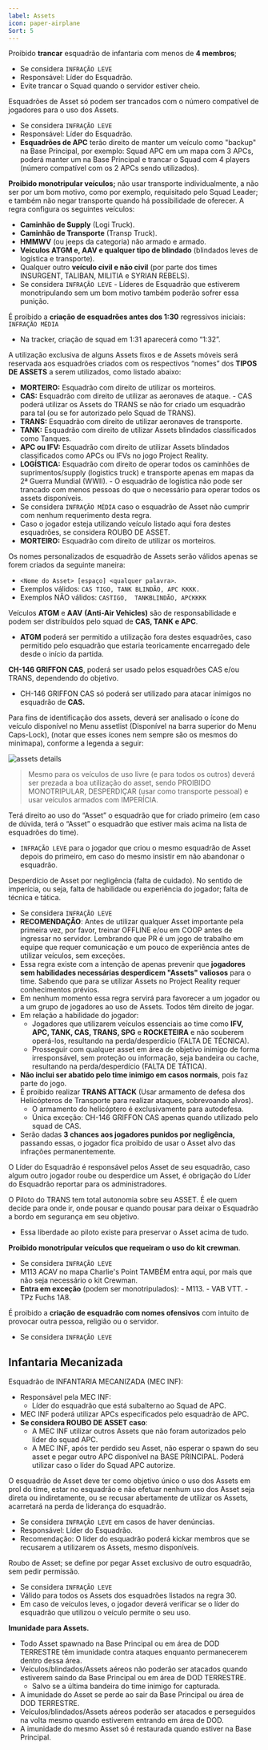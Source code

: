 ```yaml
---
label: Assets
icon: paper-airplane
Sort: 5
---
```



Proibido **trancar** esquadrão de infantaria com menos de **4 membros**;
- Se considera ``INFRAÇÃO LEVE``
- Responsável: Líder do Esquadrão.
- Evite trancar o Squad quando o servidor estiver cheio.

Esquadrões de Asset só podem ser trancados com o número compatível de jogadores para o uso dos Assets.
- Se considera ``INFRAÇÃO LEVE``
- Responsável: Líder do Esquadrão.
- **Esquadrões de APC** terão direito de manter um veículo como "backup" na Base Principal, por exemplo: Squad APC em um mapa com 3 APCs, poderá manter um na Base Principal e trancar o Squad com 4 players (número compatível com os 2 APCs sendo utilizados).

**Proibido monotripular veículos;** não usar transporte individualmente, a não ser por um bom motivo, como por exemplo, requisitado pelo Squad Leader; e também não negar transporte quando há possibilidade de oferecer. A regra configura os seguintes veículos:
- **Caminhão de Supply** (Logi Truck).
- **Caminhão de Transporte** (Transp Truck).
- **HMMWV** (ou jeeps da categoria) não armado e armado.
- **Veículos ATGM e, AAV e qualquer tipo de blindado** (blindados leves de logística e transporte).
- Qualquer outro **veículo civil e não civil** (por parte dos times INSURGENT, TALIBAN, MILITIA e SYRIAN REBELS).
- Se considera ``INFRAÇÃO LEVE``
        - Líderes de Esquadrão que estiverem monotripulando sem um bom motivo também poderão sofrer essa punição.

É proibido a **criação de esquadrões antes dos 1:30** regressivos iniciais: ``INFRAÇÃO MÉDIA``
- Na tracker, criação de squad em 1:31 aparecerá como “1:32”.

A utilização exclusiva de alguns Assets fixos e de Assets móveis será reservada aos esquadrões criados com os respectivos “nomes” dos **TIPOS DE ASSETS** a serem utilizados, como listado abaixo:
- **MORTEIRO:** Esquadrão com direito de utilizar os morteiros.
- **CAS:** Esquadrão com direito de utilizar as aeronaves de ataque.
        - CAS poderá utilizar os Assets do TRANS se não for criado um esquadrão para tal (ou se for autorizado pelo Squad de TRANS).
- **TRANS:** Esquadrão com direito de utilizar aeronaves de transporte.
- **TANK:** Esquadrão com direito de utilizar Assets blindados classificados como Tanques.
- **APC ou IFV:** Esquadrão com direito de utilizar Assets blindados classificados como APCs ou IFVs no jogo Project Reality.
- **LOGÍSTICA:** Esquadrão com direito de operar todos os caminhões de suprimentos/supply (logistics truck) e transporte apenas em mapas da 2ª Guerra Mundial (WWII).
        - O esquadrão de logística não pode ser trancado com menos pessoas do que o necessário para operar todos os assets disponíveis.
- Se considera ``INFRAÇÃO MÉDIA`` caso o esquadrão de Asset não cumprir com nenhum requerimento desta regra.
- Caso o jogador esteja utilizando veículo listado aqui fora destes esquadrões, se considera ROUBO DE ASSET.
- **MORTEIRO:** Esquadrão com direito de utilizar os morteiros.

Os nomes personalizados de esquadrão de Assets serão válidos apenas se forem criados da seguinte maneira:
- `<Nome do Asset> [espaço] <qualquer palavra>`.
- Exemplos válidos: `CAS TIGO, TANK BLINDÃO, APC KKKK.`
- Exemplos NÃO válidos: `CASTIGO,  TANKBLINDÃO, APCKKKK`

Veículos **ATGM** e **AAV** **(Anti-Air Vehicles)** são de responsabilidade e podem ser distribuídos pelo squad de **CAS, TANK e APC**.
- **ATGM** poderá ser permitido a utilização fora destes esquadrões, caso permitido pelo esquadrão que estaria teoricamente encarregado dele desde o início da partida.

**CH-146 GRIFFON CAS**, poderá ser usado pelos esquadrões CAS e/ou TRANS, dependendo do objetivo.
- CH-146 GRIFFON CAS só poderá ser utilizado para atacar inimigos no esquadrão de **CAS.**

Para fins de identificação dos assets, deverá ser analisado o ícone do veículo disponível no Menu assetlist (Disponível na barra superior do Menu Caps-Lock), (notar que esses ícones nem sempre são os mesmos do minimapa), conforme a legenda a seguir:

![assets details](https://www.divsul.org/images/divsul-riles-assets-1.png)
> Mesmo para os veículos de uso livre (e para todos os outros) deverá ser prezada a boa utilização do asset, sendo PROIBIDO MONOTRIPULAR, DESPERDIÇAR (usar como transporte pessoal) e usar veículos armados com IMPERÍCIA.


Terá direito ao uso do “Asset” o esquadrão que for criado primeiro (em caso de dúvida, terá o “Asset” o esquadrão que estiver mais acima na lista de esquadrões do time).
- ``INFRAÇÃO LEVE`` para o jogador que criou o mesmo esquadrão de Asset depois do primeiro, em caso do mesmo insistir em não abandonar o esquadrão.

Desperdício de Asset por negligência (falta de cuidado). No sentido de imperícia, ou seja, falta de habilidade ou experiência do jogador; falta de técnica e tática.
- Se considera ``INFRAÇÃO LEVE``
- **RECOMENDAÇÃO**: Antes de utilizar qualquer Asset importante pela primeira vez, por favor, treinar OFFLINE e/ou em COOP antes de ingressar no servidor. Lembrando que PR é um jogo de trabalho em equipe que requer comunicação e um pouco de experiência antes de utilizar veículos, sem exceções.
- Essa regra existe com a intenção de apenas prevenir que **jogadores sem habilidades necessárias desperdicem "Assets" valiosos** para o time. Sabendo que para se utilizar Assets no Project Reality requer conhecimentos prévios.
- Em nenhum momento essa regra servirá para favorecer a um jogador ou a um grupo de jogadores ao uso de Assets. Todos têm direito de jogar.
- Em relação a habilidade do jogador:
    - Jogadores que utilizarem veículos essenciais ao time como **IFV, APC, TANK, CAS, TRANS, SPG** e **ROCKETEIRA** e não souberem operá-los, resultando na perda/desperdício (FALTA DE TÉCNICA).
    - Prosseguir com qualquer asset em área de objetivo inimigo de forma irresponsável, sem proteção ou informação, seja bandeira ou cache, resultando na perda/desperdício (FALTA DE TÁTICA).
- **Não inclui ser abatido pelo time inimigo em casos normais**, pois faz parte do jogo.
- É proibido realizar **TRANS ATTACK** (Usar armamento de defesa dos Helicópteros de Transporte para realizar ataques, sobrevoando alvos).
    - O armamento do helicóptero é exclusivamente para autodefesa.
    - Única exceção: CH-146 GRIFFON CAS apenas quando utilizado pelo squad de CAS.
- Serão dadas **3 chances aos jogadores punidos por negligência,** passando essas, o jogador fica proibido de usar o Asset alvo das infrações permanentemente.

O Líder do Esquadrão é responsável pelos Asset de seu esquadrão, caso algum outro jogador roube ou desperdice um Asset, é obrigação do Líder do Esquadrão reportar para os administradores.

O Piloto do TRANS tem total autonomia sobre seu ASSET. É ele quem decide para onde ir, onde pousar e quando pousar para deixar o Esquadrão a bordo em segurança em seu objetivo.
- Essa liberdade ao piloto existe para preservar o Asset acima de tudo.

**Proibido monotripular veículos que requeiram o uso do kit crewman**.
- Se considera ``INFRAÇÃO LEVE``
- M113 ACAV no mapa Charlie's Point TAMBÉM entra aqui, por mais que não seja necessário o kit Crewman.
- **Entra em exceção** (podem ser monotripulados):
        - M113.
        - VAB VTT.
        - TPz Fuchs 1A8.

É proibido a **criação de esquadrão com nomes ofensivos** com intuito de provocar outra pessoa, religião ou o servidor.
- Se considera ``INFRAÇÃO LEVE``

## Infantaria Mecanizada  
Esquadrão de INFANTARIA MECANIZADA (MEC INF):
- Responsável pela MEC INF:
    - Líder do esquadrão que está subalterno ao Squad de APC.
- MEC INF poderá utilizar APCs especificados pelo esquadrão de APC.
- **Se considera ROUBO DE ASSET caso**:
    - A MEC INF utilizar outros Assets que não foram autorizados pelo líder do squad APC.
    - A MEC INF, após ter perdido seu Asset, não esperar o spawn do seu asset e pegar outro APC disponível na BASE PRINCIPAL. Poderá utilizar caso o líder do Squad APC autorize.

O esquadrão de Asset deve ter como objetivo único o uso dos Assets em prol do time, estar no esquadrão e não efetuar nenhum uso dos Asset seja direta ou indiretamente, ou se recusar abertamente de utilizar os Assets, acarretará na perda de liderança do esquadrão.
- Se considera ``INFRAÇÃO LEVE`` em casos de haver denúncias.
- Responsável: Líder do Esquadrão.
- Recomendação: O líder do esquadrão poderá kickar membros que se recusarem a utilizarem os Assets, mesmo disponíveis.

Roubo de Asset; se define por pegar Asset exclusivo de outro esquadrão, sem pedir permissão.
- Se considera ``INFRAÇÃO LEVE``
- Válido para todos os Assets dos esquadrões listados na regra 30.
- Em caso de veículos leves, o jogador deverá verificar se o líder do esquadrão que utilizou o veículo permite o seu uso.

**Imunidade para Assets.**
- Todo Asset spawnado na Base Principal ou em área de DOD TERRESTRE têm imunidade contra ataques enquanto permanecerem dentro dessa área.
- Veículos/blindados/Assets aéreos não poderão ser atacados quando estiverem saindo da Base Principal ou em área de DOD TERRESTRE.
    - Salvo se a última bandeira do time inimigo for capturada.
- A imunidade do Asset se perde ao sair da Base Principal ou área de DOD TERRESTRE.
- Veículos/blindados/Assets aéreos poderão ser atacados e perseguidos na volta mesmo quando estiverem entrando em área de DOD.
- A imunidade do mesmo Asset só é restaurada quando estiver na Base Principal.


